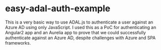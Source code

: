 # easy-adal-auth-example
This is a very basic way to use ADAL.js to authenticate a user against an Azure AD using only JavaScript. I used this as a PoC for authenticating an Angular2 app and an Aurelia app to prove that we could successfully authenticate against an Azure AD, despite challenges with Azure and SPA frameworks.
